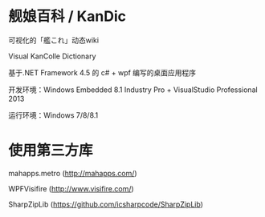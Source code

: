 # 舰娘百科 / KanDic

可视化的「艦これ」动态wiki

Visual KanColle Dictionary

基于.NET Framework 4.5 的 c# + wpf 编写的桌面应用程序

开发环境：Windows Embedded 8.1 Industry Pro + VisualStudio Professional 2013

运行环境：Windows 7/8/8.1

# 使用第三方库
mahapps.metro (http://mahapps.com/)

WPFVisifire (http://www.visifire.com/)

SharpZipLib (https://github.com/icsharpcode/SharpZipLib)
